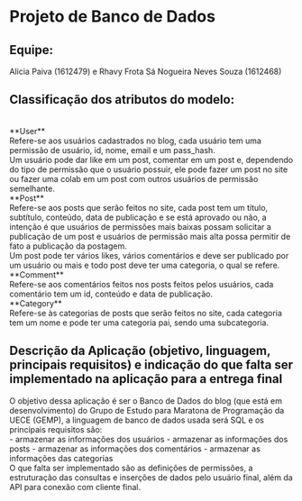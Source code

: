 # Projeto de Banco de Dados

## Equipe:
  Alicia Paiva (1612479) e Rhavy Frota Sá Nogueira Neves Souza  (1612468)

## Classificação dos atributos do modelo: 
<br />
**User** 
<br />
  	Refere-se aos usuários cadastrados no blog, cada usuário tem uma permissão de usuário, id, nome, email e um pass_hash. 
<br />
	Um usuário pode dar like em um post, comentar em um post e, dependendo do tipo de permissão que o usuário possuir, ele pode fazer um post no site ou fazer uma colab em um post com outros usuários de permissão semelhante.
<br />
**Post**
<br />
	Refere-se aos posts que serão feitos no site, cada post tem um título, subtítulo, conteúdo, data de publicação e se está aprovado ou não, a intenção é que usuários de permissões mais baixas possam solicitar a publicação de um post e usuários de permissão mais alta possa permitir de fato a publicação da postagem.
 <br />
	Um post pode ter vários likes, vários comentários e deve ser publicado por um usuário ou mais e todo post deve ter uma categoria, o qual se refere.
<br />
**Comment**
<br />
	Refere-se aos comentários feitos nos posts feitos pelos usuários, cada comentário tem um id, conteúdo e data de publicação.
<br />
**Category**
<br />
	Refere-se às categorias de posts que serão feitos no site, cada categoria tem um nome e pode ter uma categoria pai, sendo uma subcategoria.

## Descrição da Aplicação (objetivo, linguagem, principais requisitos) e indicação do que falta ser implementado na aplicação para a entrega final
O objetivo dessa aplicação é ser o Banco de Dados do blog (que está em desenvolvimento) do Grupo de Estudo para Maratona de Programação da UECE (GEMP), a linguagem de banco de dados usada será SQL e os principais requisitos são:
<br />
    - armazenar as informações dos usuários
    - armazenar as informações dos posts
    - armazenar as informações dos comentários
    - armazenar as informações das categorias
<br />
O que falta ser implementado são as definições de permissões, a estruturação das consultas e inserções de dados pelo usuário final, além da API para conexão com cliente final.

